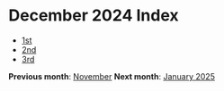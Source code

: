 # December 2024 Index

- [1st](./1_dec_2024)
- [2nd](./2_dec_2024)
- [3rd](./3_dec_2024)

**Previous month**: <a href="../november/index">November</a>
**Next month**: <a href="../november/index">January 2025</a>